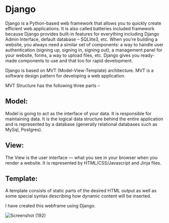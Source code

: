 # Django

Django is a Python-based web framework that allows you to quickly create efficient web applications. It is also called batteries included framework because Django provides built-in features for everything including Django Admin Interface, default database – SQLlite3, etc. When you’re building a website, you always need a similar set of components: a way to handle user authentication (signing up, signing in, signing out), a management panel for your website, forms, a way to upload files, etc. Django gives you ready-made components to use and that too for rapid development.

Django is based on MVT (Model-View-Template) architecture. MVT is a software design pattern for developing a web application.

MVT Structure has the following three parts –

## Model:

Model is going to act as the interface of your data. It is responsible for maintaining data. It is the logical data structure behind the entire application and is represented by a database (generally relational databases such as MySql, Postgres).

## View:

The View is the user interface — what you see in your browser when you render a website. It is represented by HTML/CSS/Javascript and Jinja files.

## Template:

A template consists of static parts of the desired HTML output as well as some special syntax describing how dynamic content will be inserted.

I have created this webframe using Django.

![Screenshot (192)](https://user-images.githubusercontent.com/84783465/165944282-1411a5dd-4f5c-4e22-b2ff-847e3af97d76.png)
